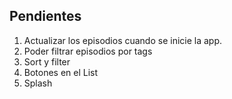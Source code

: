 ## Pendientes

1. Actualizar los episodios cuando se inicie la app.
2. Poder filtrar episodios por tags
3. Sort y filter
4. Botones en el List
5. Splash


